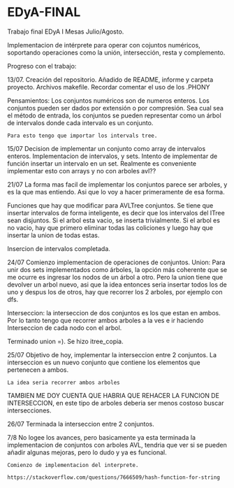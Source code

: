# EDyA-FINAL
Trabajo final EDyA I Mesas Julio/Agosto.

Implementacion de intérprete para operar con cojuntos numéricos,
soportando operaciones como la unión, intersección, resta y complemento.


Progreso con el trabajo:

13/07.
  Creación del repositorio. Añadido de README, informe y carpeta proyecto.
  Archivos makefile. Recordar comentar el uso de los .PHONY

  Pensamientos:
    Los conjuntos numéricos son de numeros enteros. Los conjuntos pueden ser
    dados por extensión o por compresión. Sea cual sea el método de entrada,
    los conjuntos se pueden representar como un árbol de intervalos donde
    cada intervalo es un conjunto.

    Para esto tengo que importar los intervals tree.
15/07
  Decision de implementar un conjunto como array de intervalos enteros.
  Implementacion de intervalos, y sets.
  Intento de implementar de función insertar un intervalo en un set.
  Realmente es conveniente implementar esto con arrays y no con arboles avl??

21/07
  La forma mas facil de implementar los conjuntos parece ser arboles, y es la
  que mas entiendo. Asi que lo voy a hacer primeramente de esa forma.

  Funciones que hay que modificar para AVLTree conjuntos.
    Se tiene que insertar intervalos de forma inteligente, es decir que los
    intervalos del ITree sean disjuntos.
      Si el arbol esta vacio, se inserta trivialmente.
      Si el arbol es no vacio, hay que primero eliminar todas las coliciones
      y luego hay que insertar la union de todas estas.

  Insercion de intervalos completada.

24/07
  Comienzo implementacion de operaciones de conjuntos.
  Union: Para unir dos sets implementados como árboles, la opción más coherente
    que se me ocurre es ingresar los nodos de un árbol a otro.
    Pero la union tiene que devolver un arbol nuevo, asi que la idea entonces
    seria insertar todos los de uno y despus los de otros, hay que recorrer los
    2 arboles, por ejemplo con dfs.

  Interseccion: la interseccion de dos conjuntos es los que estan en ambos.
  Por lo tanto tengo que recorrer ambos arboles a la ves e ir haciendo Interseccion
  de cada nodo con el arbol.

  Terminado union =).
  Se hizo itree_copia.

25/07
  Objetivo de hoy, implementar la interseccion entre 2 conjuntos.
    La interseccion es un nuevo conjunto que contiene los elementos que
    pertenecen a ambos.

    La idea seria recorrer ambos arboles

  TAMBIEN ME DOY CUENTA QUE HABRIA QUE REHACER LA FUNCION DE INTERSECCION,
  en este tipo de arboles deberia ser menos costoso buscar intersecciones.

26/07
  Terminada la interseccion entre 2 conjuntos.
  
 7/8
    No logee los avances, pero basicamente ya esta terminada la
    implementacion de conjuntos con arboles AVL, tendria que ver si se
    pueden añadir algunas mejoras, pero lo dudo y ya es funcional.
    
    Comienzo de implementacion del interprete.
    
    https://stackoverflow.com/questions/7666509/hash-function-for-string
